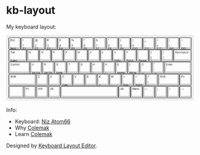 # kb-layout

My keyboard layout:

![kb-layout](fig/kb-layout.png)

Info:
* Keyboard: [Niz Atom66](https://www.nizkeyboard.com/)
* Why [Colemak](https://colemak.com/)
* Learn [Colemak](https://colemak.com/Learn)

Designed by [Keyboard Layout Editor](http://www.keyboard-layout-editor.com/).